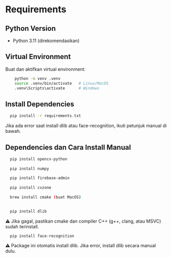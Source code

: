 # Requirements

## Python Version
- Python 3.11 (direkomendasikan)

## Virtual Environment
Buat dan aktifkan virtual environment:

```bash
    python -m venv .venv
    source .venv/bin/activate   # Linux/MacOS
    .venv\Scripts\activate      # Windows
```

## Install Dependencies
```bash
  pip install -r requirements.txt
```

Jika ada error saat install dlib atau face-recognition, ikuti petunjuk manual di bawah.

## Dependencies dan Cara Install Manual
```bash
  pip install opencv-python
    
  pip install numpy
    
  pip install firebase-admin
    
  pip install cvzone
    
  brew install cmake (buat MacOS)
   
```

```bash
  pip install dlib
```
 ⚠️ Jika gagal, pastikan cmake dan compiler C++ (g++, clang, atau MSVC) sudah terinstall.
 
```bash
  pip install face-recognition
```
  ⚠️ Package ini otomatis install dlib. Jika error, install dlib secara manual dulu.
  
